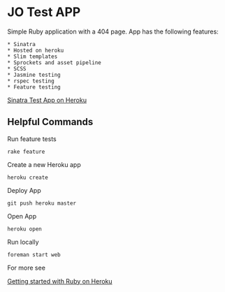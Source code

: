 JO Test APP
===========

Simple Ruby application with a 404 page.  App has the following features:

    * Sinatra
    * Hosted on heroku
    * Slim templates
    * Sprockets and asset pipeline
    * SCSS
    * Jasmine testing
    * rspec testing
    * Feature testing
    
[Sinatra Test App on Heroku](https://pacific-ocean-5821.herokuapp.com/) 
    
Helpful Commands
----------------

Run feature tests

`rake feature`

Create a new Heroku app

`heroku create`

Deploy App

`git push heroku master`

Open App

`heroku open`

Run locally

`foreman start web`

For more see

[Getting started with Ruby on Heroku](https://devcenter.heroku.com/articles/getting-started-with-ruby)



    